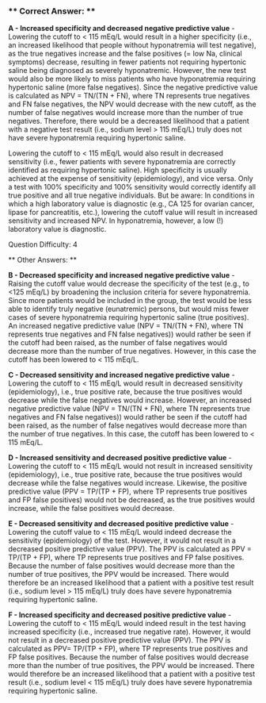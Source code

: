 ### ** Correct Answer: **

**A - Increased specificity and decreased negative predictive value** - Lowering the cutoff to < 115 mEq/L would result in a higher specificity (i.e., an increased likelihood that people without hyponatremia will test negative), as the true negatives increase and the false positives (= low Na, clinical symptoms) decrease, resulting in fewer patients not requiring hypertonic saline being diagnosed as severely hyponatremic. However, the new test would also be more likely to miss patients who have hyponatremia requiring hypertonic saline (more false negatives). Since the negative predictive value is calculated as NPV = TN/(TN + FN), where TN represents true negatives and FN false negatives, the NPV would decrease with the new cutoff, as the number of false negatives would increase more than the number of true negatives. Therefore, there would be a decreased likelihood that a patient with a negative test result (i.e., sodium level > 115 mEq/L) truly does not have severe hyponatremia requiring hypertonic saline.

Lowering the cutoff to < 115 mEq/L would also result in decreased sensitivity (i.e., fewer patients with severe hyponatremia are correctly identified as requiring hypertonic saline). High specificity is usually achieved at the expense of sensitivity (epidemiology), and vice versa. Only a test with 100% specificity and 100% sensitivity would correctly identify all true positive and all true negative individuals. But be aware: In conditions in which a high laboratory value is diagnostic (e.g., CA 125 for ovarian cancer, lipase for pancreatitis, etc.), lowering the cutoff value will result in increased sensitivity and increased NPV. In hyponatremia, however, a low (!) laboratory value is diagnostic.

Question Difficulty: 4

** Other Answers: **

**B - Decreased specificity and increased negative predictive value** - Raising the cutoff value would decrease the specificity of the test (e.g., to <125 mEq/L) by broadening the inclusion criteria for severe hyponatremia. Since more patients would be included in the group, the test would be less able to identify truly negative (eunatremic) persons, but would miss fewer cases of severe hyponatremia requiring hypertonic saline (true positives). An increased negative predictive value (NPV = TN/(TN + FN), where TN represents true negatives and FN false negatives)) would rather be seen if the cutoff had been raised, as the number of false negatives would decrease more than the number of true negatives. However, in this case the cutoff has been lowered to < 115 mEq/L.

**C - Decreased sensitivity and increased negative predictive value** - Lowering the cutoff to < 115 mEq/L would result in decreased sensitivity (epidemiology), i.e., true positive rate, because the true positives would decrease while the false negatives would increase. However, an increased negative predictive value (NPV = TN/(TN + FN), where TN represents true negatives and FN false negatives)) would rather be seen if the cutoff had been raised, as the number of false negatives would decrease more than the number of true negatives. In this case, the cutoff has been lowered to < 115 mEq/L.

**D - Increased sensitivity and decreased positive predictive value** - Lowering the cutoff to < 115 mEq/L would not result in increased sensitivity (epidemiology), i.e., true positive rate, because the true positives would decrease while the false negatives would increase. Likewise, the positive predictive value (PPV = TP/(TP + FP), where TP represents true positives and FP false positives) would not be decreased, as the true positives would increase, while the false positives would decrease.

**E - Decreased sensitivity and decreased positive predictive value** - Lowering the cutoff value to < 115 mEq/L would indeed decrease the sensitivity (epidemiology) of the test. However, it would not result in a decreased positive predictive value (PPV). The PPV is calculated as PPV = TP/(TP + FP), where TP represents true positives and FP false positives. Because the number of false positives would decrease more than the number of true positives, the PPV would be increased. There would therefore be an increased likelihood that a patient with a positive test result (i.e., sodium level > 115 mEq/L) truly does have severe hyponatremia requiring hypertonic saline.

**F - Increased specificity and decreased positive predictive value** - Lowering the cutoff to < 115 mEq/L would indeed result in the test having increased specificity (i.e., increased true negative rate). However, it would not result in a decreased positive predictive value (PPV). The PPV is calculated as PPV= TP/(TP + FP), where TP represents true positives and FP false positives. Because the number of false positives would decrease more than the number of true positives, the PPV would be increased. There would therefore be an increased likelihood that a patient with a positive test result (i.e., sodium level < 115 mEq/L) truly does have severe hyponatremia requiring hypertonic saline.

